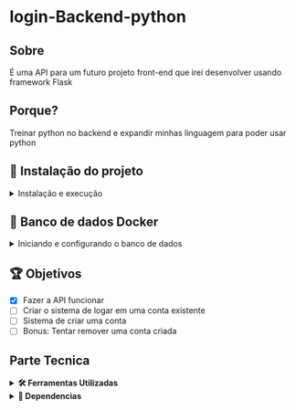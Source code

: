 # login-Backend-python

## Sobre
É uma API para um futuro projeto front-end que irei desenvolver usando framework Flask

## Porque?
Treinar python no backend e expandir minhas linguagem para poder usar python

## 🚀 Instalação do projeto
<details>
  <summary>Instalação e execução</summary>
  
  #### 1 - Clone o repositório
  - Use o comando ```git clone git@github.com:JoaoVMarques/login-backend.git```
  - Entre na pasta ```cd login-backend```

  #### 2 - Criar o ambiente virtual
  - Inicie o ambiente virtual ```python3 -m venv .venv && source .venv/bin/activate```
  
  #### 3 - Instalar as dependencias
  - Para instalar as dependencias ```python3 -m pip install -r dev-requirements.txt```

  #### 4 - Inicie o banco de dados
  - Para iniciar o banco de dados siga os passos de **Iniciando e configurando o banco de dados**
  
  #### 5 - Iniciar o servidor
  - Para iniciar o servidor ```python3 -m login_backend```

</details>


## 🐋 Banco de dados Docker
<details>
  <summary>Iniciando e configurando o banco de dados</summary>

  ⚠️ O docker precisa estar instalado e  estar na versão 1.29 ou superior ⚠️ [documentação para instalar o docker](https://docs.docker.com/compose/install/)

  para iniciar o banco de dados use o comando ```login-backend-db```

  - ⚙️ configurações padrões do banco de dados
  ```
  host: localhost
  port: 3306
  user: root
  password: password
  ```

</details>

## 🏆 Objetivos
- [x] Fazer a API funcionar
- [ ] Criar o sistema de logar em uma conta existente
- [ ] Sistema de criar uma conta
- [ ] Bonus: Tentar remover uma conta criada

## Parte Tecnica
<details>
  <summary><strong>🛠️ Ferramentas Utilizadas</strong></summary><br />

  - [Python](https://www.python.org/) Montar o projeto
  - [VsCode](https://code.visualstudio.com/) Editor de codigo fonte
</details>

<details>
  <summary><strong>🧰 Dependencias</strong></summary><br />
  
  - Todas as dependencias estão dentro de ```dev-requirements.txt```
  - [Flask](https://flask.palletsprojects.com/en/2.2.x/) Framework para o servidor 
  - [SQLAlchemy](https://www.sqlalchemy.org/) ORM
  - [pymysql](https://pypi.org/project/pymysql/) conectar o python com mysql
  - [Flake8](https://flake8.pycqa.org/en/latest/) Linter
  - [Pytest](https://docs.pytest.org/en/7.2.x/) Testes
  - [Pytest-cov](https://pytest-cov.readthedocs.io/en/latest/) Porcentagem de testes
  - [flask-validate-json](https://pypi.org/project/flask-validate-json/) Validar schemas do json
  
</details>
